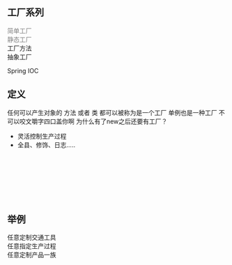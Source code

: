 ## 工厂系列
<font color=gray>简单工厂</font><br>
<font color=gray>静态工厂</font><br>
工厂方法<br>
抽象工厂<br>

Spring IOC<br>


## 定义
任何可以产生对象的 方法 或者 类 都可以被称为是一个工厂
单例也是一种工厂
不可以咬文嚼字四口盖你啊
为什么有了new之后还要有工厂？
- 灵活控制生产过程
- 全县、修饰、日志.....

<br>
<br>
<br>
<br>
<br>
<br>

## 举例

任意定制交通工具 <br>
任意指定生产过程 <br>
任意定制产品一族 <br>


